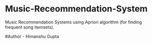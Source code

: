 # Music-Receommendation-System
Music Recommendation Systems using Apriori algorithm (for finding frequent song itemsets). 

#Author - Himanshu Gupta
